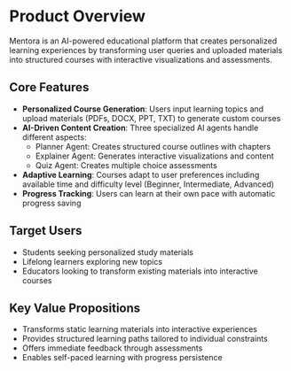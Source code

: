 # Product Overview

Mentora is an AI-powered educational platform that creates personalized learning experiences by transforming user queries and uploaded materials into structured courses with interactive visualizations and assessments.

## Core Features

- **Personalized Course Generation**: Users input learning topics and upload materials (PDFs, DOCX, PPT, TXT) to generate custom courses
- **AI-Driven Content Creation**: Three specialized AI agents handle different aspects:
  - Planner Agent: Creates structured course outlines with chapters
  - Explainer Agent: Generates interactive visualizations and content
  - Quiz Agent: Creates multiple choice assessments
- **Adaptive Learning**: Courses adapt to user preferences including available time and difficulty level (Beginner, Intermediate, Advanced)
- **Progress Tracking**: Users can learn at their own pace with automatic progress saving

## Target Users

- Students seeking personalized study materials
- Lifelong learners exploring new topics
- Educators looking to transform existing materials into interactive courses

## Key Value Propositions

- Transforms static learning materials into interactive experiences
- Provides structured learning paths tailored to individual constraints
- Offers immediate feedback through assessments
- Enables self-paced learning with progress persistence